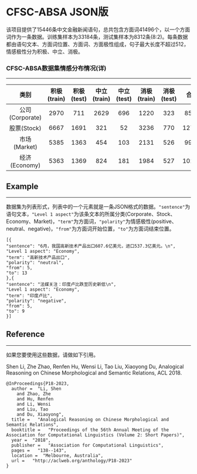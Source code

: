 # CFSC-ABSA JSON版
该项目提供了15446条中文金融新闻语句，总共包含方面词41496个，以一个方面词作为一条数据。训练集样本为33184条，测试集样本为8312条(8:2)。每条数据都由语句文本、方面词位置、方面词、方面极性组成，句子最大长度不超过512，情感极性分为积极、中立、消极。

### CFSC-ABSA数据集情感分布情况(详)
---
|类别|积极(train)|积极(test)|中立(train)|中立(test)|消极(train)|消极(test)|合计|
|:-:|:-:|:-:|:-:|:-:|:-:|:-:|:-:|
|公司(Corporate)|2970|711|2629|696|1220|323|8549|
|股票(Stock)|6667|1691|321|52|3236|770|12737|
|市场(Market)|5385|1363|454|103|2131|526|9946|
|经济(Economy)|5363|1369|824|181|1984|527|10264|

## Example
---
数据集为列表形式，列表中的一个元素就是一条JSON格式的数据。`"sentence"`为语句文本，`"Level 1 aspect"`为该条文本的所属分类(Corporate、Stock、Economy、Market)，`"term"`为方面词，`"polarity"`为情感极性(positive、neutral、negative)，`"from"`为方面词开始位置，`"to"`为方面词结束位置。
```
[{
"sentence": "6月，我国高新技术产品出口607.6亿美元，进口537.3亿美元。\n", 
"Level 1 aspect": "Economy", 
"term": "高新技术产品出口", 
"polarity": "neutral", 
"from": 5, 
"to": 13
},{
"sentence": "法媒关注：印度卢比跌至历史新低\n", 
"Level 1 aspect": "Economy", 
"term": "印度卢比", 
"polarity": "negative", 
"from": 5, 
"to": 9
}]
```

## Reference
****
如果您要使用这些数据，请做如下引用。

Shen Li, Zhe Zhao, Renfen Hu, Wensi Li, Tao Liu, Xiaoyong Du, Analogical Reasoning on Chinese Morphological and Semantic Relations, ACL 2018.
```
@InProceedings{P18-2023,
  author =  "Li, Shen
    and Zhao, Zhe
    and Hu, Renfen
    and Li, Wensi
    and Liu, Tao
    and Du, Xiaoyong",
  title =   "Analogical Reasoning on Chinese Morphological and Semantic Relations",
  booktitle =   "Proceedings of the 56th Annual Meeting of the Association for Computational Linguistics (Volume 2: Short Papers)",
  year =  "2018",
  publisher =   "Association for Computational Linguistics",
  pages =   "138--143",
  location =  "Melbourne, Australia",
  url =   "http://aclweb.org/anthology/P18-2023"
}
```
